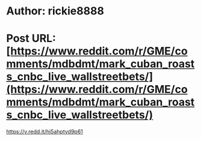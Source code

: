# Author: rickie8888
# Post URL: [https://www.reddit.com/r/GME/comments/mdbdmt/mark_cuban_roasts_cnbc_live_wallstreetbets/](https://www.reddit.com/r/GME/comments/mdbdmt/mark_cuban_roasts_cnbc_live_wallstreetbets/)


https://v.redd.it/hi5ahptyd9p61